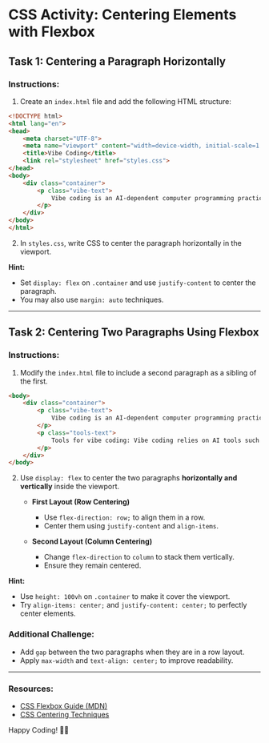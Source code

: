 # CSS Activity: Centering Elements with Flexbox

## Task 1: Centering a Paragraph Horizontally

### Instructions:
1. Create an `index.html` file and add the following HTML structure:

```html
<!DOCTYPE html>
<html lang="en">
<head>
    <meta charset="UTF-8">
    <meta name="viewport" content="width=device-width, initial-scale=1.0">
    <title>Vibe Coding</title>
    <link rel="stylesheet" href="styles.css">
</head>
<body>
    <div class="container">
        <p class="vibe-text">
            Vibe coding is an AI-dependent computer programming practice where a programmer describes a problem in a few sentences as a prompt to a large language model tuned for coding. Software can be quickly created and debugged while ignoring the details of the generated code. Vibe coding is claimed by its advocates to allow even amateur programmers to produce software without the extensive training and skills which coding previously needed. The term was introduced by Andrej Karpathy in February 2025.
        </p>
    </div>
</body>
</html>
```

2. In `styles.css`, write CSS to center the paragraph horizontally in the viewport.

**Hint:**  
- Set `display: flex` on `.container` and use `justify-content` to center the paragraph.  
- You may also use `margin: auto` techniques.  

---

## Task 2: Centering Two Paragraphs Using Flexbox

### Instructions:
1. Modify the `index.html` file to include a second paragraph as a sibling of the first.

```html
<body>
    <div class="container">
        <p class="vibe-text">
            Vibe coding is an AI-dependent computer programming practice where a programmer describes a problem in a few sentences as a prompt to a large language model tuned for coding. Software can be quickly created and debugged while ignoring the details of the generated code. Vibe coding is claimed by its advocates to allow even amateur programmers to produce software without the extensive training and skills which coding previously needed. The term was introduced by Andrej Karpathy in February 2025.
        </p>
        <p class="tools-text">
            Tools for vibe coding: Vibe coding relies on AI tools such as Replit Agent, Cursor Composer, Pythagora, Bolt, Lovable, and Cline, that build on large language models from companies including OpenAI or Anthropic.
        </p>
    </div>
</body>
```

2. Use `display: flex` to center the two paragraphs **horizontally and vertically** inside the viewport.

   - **First Layout (Row Centering)**
     - Use `flex-direction: row;` to align them in a row.
     - Center them using `justify-content` and `align-items`.

   - **Second Layout (Column Centering)**
     - Change `flex-direction` to `column` to stack them vertically.
     - Ensure they remain centered.

**Hint:**  
- Use `height: 100vh` on `.container` to make it cover the viewport.
- Try `align-items: center;` and `justify-content: center;` to perfectly center elements.

### Additional Challenge:
- Add `gap` between the two paragraphs when they are in a row layout.
- Apply `max-width` and `text-align: center;` to improve readability.

---

### Resources:
- [CSS Flexbox Guide (MDN)](https://developer.mozilla.org/en-US/docs/Learn/CSS/CSS_layout/Flexbox)
- [CSS Centering Techniques](https://css-tricks.com/centering-css-complete-guide/)

Happy Coding! 🎨🚀